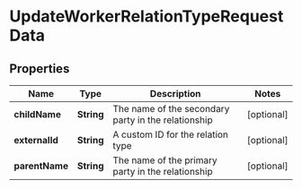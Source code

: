 

# UpdateWorkerRelationTypeRequestData


## Properties

| Name | Type | Description | Notes |
|------------ | ------------- | ------------- | -------------|
|**childName** | **String** | The name of the secondary party in the relationship |  [optional] |
|**externalId** | **String** | A custom ID for the relation type |  [optional] |
|**parentName** | **String** | The name of the primary party in the relationship |  [optional] |



